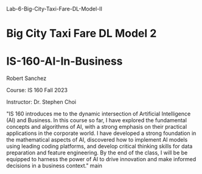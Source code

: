  Lab-6-Big-City-Taxi-Fare-DL-Model-II
# Big City Taxi Fare DL Model 2

# IS-160-AI-In-Business
Robert Sanchez

Course: IS 160 Fall 2023

Instructor: Dr. Stephen Choi

"IS 160 introduces me to the dynamic intersection of Artificial Intelligence (AI) and Business. In this course so far, I have explored the fundamental concepts and algorithms of AI, with a strong emphasis on their practical applications in the corporate world. I have developed a strong foundation in the mathematical aspects of AI, discovered how to implement AI models using leading coding platforms, and develop critical thinking skills for data preparation and feature engineering. By the end of the class, I will be be equipped to harness the power of AI to drive innovation and make informed decisions in a business context."
 main
